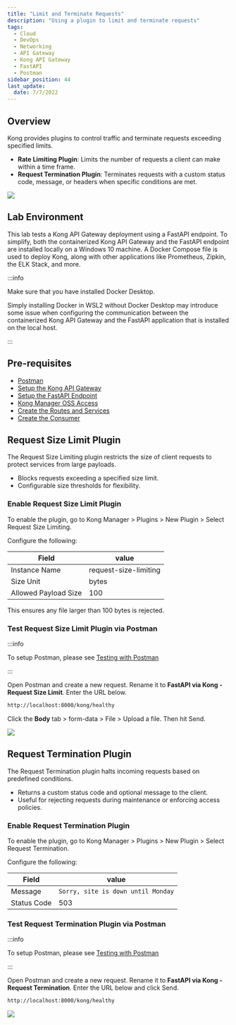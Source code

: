 ```yaml
---
title: "Limit and Terminate Requests"
description: "Using a plugin to limit and terminate requests"
tags: 
  - Cloud
  - DevOps
  - Networking 
  - API Gateway
  - Kong API Gateway
  - FastAPI 
  - Postman
sidebar_position: 44
last_update:
  date: 7/7/2022
---
```


## Overview 

Kong provides plugins to control traffic and terminate requests exceeding specified limits.  

- **Rate Limiting Plugin**: Limits the number of requests a client can make within a time frame.  
- **Request Termination Plugin**: Terminates requests with a custom status code, message, or headers when specific conditions are met.  

![](/img/docs/12042024-kong-gw-traffic-control-plugin.png)

## Lab Environment

This lab tests a Kong API Gateway deployment using a FastAPI endpoint. To simplify, both the containerized Kong API Gateway and the FastAPI endpoint are installed locally on a Windows 10 machine. A Docker Compose file is used to deploy Kong, along with other applications like Prometheus, Zipkin, the ELK Stack, and more.

:::info 

Make sure that you have installed Docker Desktop. 

Simply installing Docker in WSL2 without Docker Desktop may introduce some issue when configuring the communication between the containerized Kong API Gateway and the FastAPI application that is installed on the local host.

:::

## Pre-requisites 

- [Postman](https://www.postman.com/downloads/)
- [Setup the Kong API Gateway](/docs/006-Networking/060-Kong-API-Gateway/015-Containerized-Kong-and-Other-Apps.md)
- [Setup the FastAPI Endpoint](/docs/006-Networking/060-Kong-API-Gateway/016-Testing-wth-an-FastAPI-Endpoint.md#setup-the-api-endpoint)
- [Kong Manager OSS Access](/docs/006-Networking/060-Kong-API-Gateway/015-Containerized-Kong-and-Other-Apps.md)
- [Create the Routes and Services](/docs/006-Networking/060-Kong-API-Gateway/016-Testing-wth-an-FastAPI-Endpoint.md)
- [Create the Consumer](/docs/006-Networking/060-Kong-API-Gateway/017-Consumers-Plugins-Upstreams.md#create-the-kong-consumer)

## Request Size Limit Plugin 

The Request Size Limiting plugin restricts the size of client requests to protect services from large payloads.  

- Blocks requests exceeding a specified size limit.  
- Configurable size thresholds for flexibility.  

### Enable Request Size Limit Plugin 

To enable the plugin, go to Kong Manager > Plugins > New Plugin > Select Request Size Limiting.

Configure the following:

| Field                           | value                   |
|---------------------------------|-------------------------|
| Instance Name                   | request-size-limiting   |
| Size Unit                       | bytes                   |
| Allowed Payload Size            | 100                     |

This ensures any file larger than 100 bytes is rejected.


### Test Request Size Limit Plugin via Postman 

:::info

To setup Postman, please see [Testing with Postman](/docs/006-Networking/060-Kong-API-Gateway/016-Testing-wth-an-FastAPI-Endpoint.md#testing-with-postman)

:::

Open Postman and create a new request. Rename it to **FastAPI via Kong - Request Size Limit**. Enter the URL below.

```bash
http://localhost:8000/kong/healthy 
```

Click the **Body** tab > form-data > File > Upload a file. Then hit Send.

![](/img/docs/12022024-kong-gw-request-limit-size.png)


## Request Termination Plugin

The Request Termination plugin halts incoming requests based on predefined conditions.  

- Returns a custom status code and optional message to the client.  
- Useful for rejecting requests during maintenance or enforcing access policies.  

### Enable Request Termination Plugin 

To enable the plugin, go to Kong Manager > Plugins > New Plugin > Select Request Termination.

Configure the following:

| Field                    | value                              |
|--------------------------|------------------------------------|
| Message                  | `Sorry, site is down until Monday` |
| Status Code              | 503                                |



### Test Request Termination Plugin via Postman 

:::info

To setup Postman, please see [Testing with Postman](/docs/006-Networking/060-Kong-API-Gateway/016-Testing-wth-an-FastAPI-Endpoint.md#testing-with-postman)

:::

Open Postman and create a new request. Rename it to **FastAPI via Kong - Request Termination**. Enter the URL below and click Send.

```bash
http://localhost:8000/kong/healthy 
```

![](/img/docs/12022024-kong-gw-request-termination.png)
